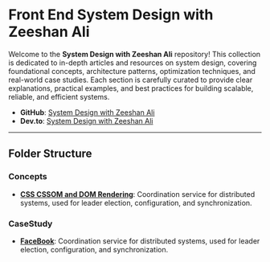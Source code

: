
# Front End System Design with Zeeshan Ali

Welcome to the **System Design with Zeeshan Ali** repository! This collection is dedicated to in-depth articles and resources on system design, covering foundational concepts, architecture patterns, optimization techniques, and real-world case studies. Each section is carefully curated to provide clear explanations, practical examples, and best practices for building scalable, reliable, and efficient systems.

* **GitHub**: [System Design with Zeeshan Ali](https://github.com/ZeeshanAli-0704/front-end-system-design)
* **Dev.to**: [System Design with Zeeshan Ali](https://dev.to/t/systemdesignwithzeeshanali)

---

## Folder Structure

### Concepts

* **[CSS CSSOM and DOM Rendering](./Concepts/CSS-CSSOM-and-DOM-Rendering-in-Browser.md)**: Coordination service for distributed systems, used for leader election, configuration, and synchronization.

### CaseStudy

* **[FaceBook](./Case_Studies/Facebook/Frontend-System-Design-Facebook-News-Feed.md)**: Coordination service for distributed systems, used for leader election, configuration, and synchronization.